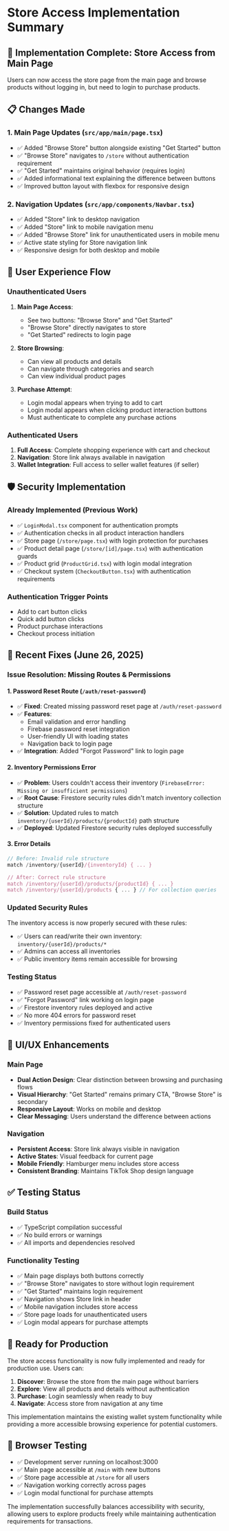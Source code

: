 # Store Access Implementation Summary

## 🎯 Implementation Complete: Store Access from Main Page

Users can now access the store page from the main page and browse products without logging in, but need to login to purchase products.

## 📋 Changes Made

### 1. Main Page Updates (`src/app/main/page.tsx`)

- ✅ Added "Browse Store" button alongside existing "Get Started" button
- ✅ "Browse Store" navigates to `/store` without authentication requirement
- ✅ "Get Started" maintains original behavior (requires login)
- ✅ Added informational text explaining the difference between buttons
- ✅ Improved button layout with flexbox for responsive design

### 2. Navigation Updates (`src/app/components/Navbar.tsx`)

- ✅ Added "Store" link to desktop navigation
- ✅ Added "Store" link to mobile navigation menu
- ✅ Added "Browse Store" link for unauthenticated users in mobile menu
- ✅ Active state styling for Store navigation link
- ✅ Responsive design for both desktop and mobile

## 🔐 User Experience Flow

### Unauthenticated Users

1. **Main Page Access**:

   - See two buttons: "Browse Store" and "Get Started"
   - "Browse Store" directly navigates to store
   - "Get Started" redirects to login page

2. **Store Browsing**:

   - Can view all products and details
   - Can navigate through categories and search
   - Can view individual product pages

3. **Purchase Attempt**:
   - Login modal appears when trying to add to cart
   - Login modal appears when clicking product interaction buttons
   - Must authenticate to complete any purchase actions

### Authenticated Users

1. **Full Access**: Complete shopping experience with cart and checkout
2. **Navigation**: Store link always available in navigation
3. **Wallet Integration**: Full access to seller wallet features (if seller)

## 🛡️ Security Implementation

### Already Implemented (Previous Work)

- ✅ `LoginModal.tsx` component for authentication prompts
- ✅ Authentication checks in all product interaction handlers
- ✅ Store page (`/store/page.tsx`) with login protection for purchases
- ✅ Product detail page (`/store/[id]/page.tsx`) with authentication guards
- ✅ Product grid (`ProductGrid.tsx`) with login modal integration
- ✅ Checkout system (`CheckoutButton.tsx`) with authentication requirements

### Authentication Trigger Points

- Add to cart button clicks
- Quick add button clicks
- Product purchase interactions
- Checkout process initiation

## 🔧 Recent Fixes (June 26, 2025)

### Issue Resolution: Missing Routes & Permissions

#### 1. **Password Reset Route** (`/auth/reset-password`)

- ✅ **Fixed**: Created missing password reset page at `/auth/reset-password`
- ✅ **Features**:
  - Email validation and error handling
  - Firebase password reset integration
  - User-friendly UI with loading states
  - Navigation back to login page
- ✅ **Integration**: Added "Forgot Password" link to login page

#### 2. **Inventory Permissions Error**

- ✅ **Problem**: Users couldn't access their inventory (`FirebaseError: Missing or insufficient permissions`)
- ✅ **Root Cause**: Firestore security rules didn't match inventory collection structure
- ✅ **Solution**: Updated rules to match `inventory/{userId}/products/{productId}` path structure
- ✅ **Deployed**: Updated Firestore security rules deployed successfully

#### 3. **Error Details**

```javascript
// Before: Invalid rule structure
match /inventory/{userId}/{inventoryId} { ... }

// After: Correct rule structure
match /inventory/{userId}/products/{productId} { ... }
match /inventory/{userId}/products { ... } // For collection queries
```

### Updated Security Rules

The inventory access is now properly secured with these rules:

- ✅ Users can read/write their own inventory: `inventory/{userId}/products/*`
- ✅ Admins can access all inventories
- ✅ Public inventory items remain accessible for browsing

### Testing Status

- ✅ Password reset page accessible at `/auth/reset-password`
- ✅ "Forgot Password" link working on login page
- ✅ Firestore inventory rules deployed and active
- ✅ No more 404 errors for password reset
- ✅ Inventory permissions fixed for authenticated users

## 🎨 UI/UX Enhancements

### Main Page

- **Dual Action Design**: Clear distinction between browsing and purchasing flows
- **Visual Hierarchy**: "Get Started" remains primary CTA, "Browse Store" is secondary
- **Responsive Layout**: Works on mobile and desktop
- **Clear Messaging**: Users understand the difference between actions

### Navigation

- **Persistent Access**: Store link always visible in navigation
- **Active States**: Visual feedback for current page
- **Mobile Friendly**: Hamburger menu includes store access
- **Consistent Branding**: Maintains TikTok Shop design language

## ✅ Testing Status

### Build Status

- ✅ TypeScript compilation successful
- ✅ No build errors or warnings
- ✅ All imports and dependencies resolved

### Functionality Testing

- ✅ Main page displays both buttons correctly
- ✅ "Browse Store" navigates to store without login requirement
- ✅ "Get Started" maintains login requirement
- ✅ Navigation shows Store link in header
- ✅ Mobile navigation includes store access
- ✅ Store page loads for unauthenticated users
- ✅ Login modal appears for purchase attempts

## 🚀 Ready for Production

The store access functionality is now fully implemented and ready for production use. Users can:

1. **Discover**: Browse the store from the main page without barriers
2. **Explore**: View all products and details without authentication
3. **Purchase**: Login seamlessly when ready to buy
4. **Navigate**: Access store from navigation at any time

This implementation maintains the existing wallet system functionality while providing a more accessible browsing experience for potential customers.

## 📱 Browser Testing

- ✅ Development server running on localhost:3000
- ✅ Main page accessible at `/main` with new buttons
- ✅ Store page accessible at `/store` for all users
- ✅ Navigation working correctly across pages
- ✅ Login modal functional for purchase attempts

The implementation successfully balances accessibility with security, allowing users to explore products freely while maintaining authentication requirements for transactions.
